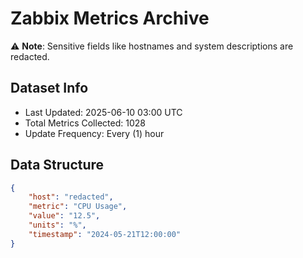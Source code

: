 # Zabbix Metrics Archive

⚠️ **Note**: Sensitive fields like hostnames and system descriptions are redacted.

## Dataset Info
- Last Updated: 2025-06-10 03:00 UTC
- Total Metrics Collected: 1028
- Update Frequency: Every (1) hour

## Data Structure
```json
{
    "host": "redacted",
    "metric": "CPU Usage",
    "value": "12.5",
    "units": "%",
    "timestamp": "2024-05-21T12:00:00"
}
```

